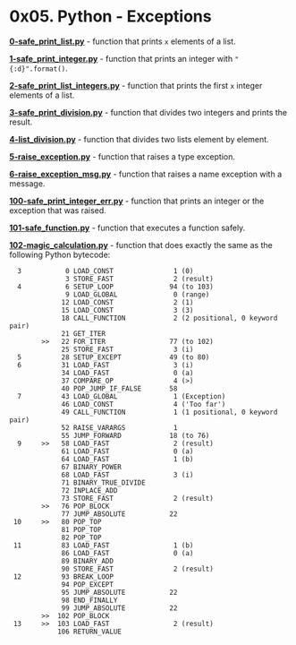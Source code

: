 # 0x05. Python - Exceptions

**[0-safe_print_list.py](0-safe_print_list.py)** - function that prints `x` elements of a list.

**[1-safe_print_integer.py](1-safe_print_integer.py)** - function that prints an integer with `"{:d}".format()`.

**[2-safe_print_list_integers.py](2-safe_print_list_integers.py)** - function that prints the first `x` integer elements of a list.

**[3-safe_print_division.py](3-safe_print_division.py)** - function that divides two integers and prints the result.

**[4-list_division.py](4-list_division.py)** - function that divides two lists element by element.

**[5-raise_exception.py](5-raise_exception.py)** - function that raises a type exception.

**[6-raise_exception_msg.py](6-raise_exception_msg.py)** - function that raises a name exception with a message.

**[100-safe_print_integer_err.py](100-safe_print_integer_err.py)** - function that prints an integer or the exception that was raised.

**[101-safe_function.py](101-safe_function.py)** - function that executes a function safely.

**[102-magic_calculation.py](102-magic_calculation.py)** - function that does exactly the same as the following Python bytecode:
```
  3           0 LOAD_CONST               1 (0)
              3 STORE_FAST               2 (result)
  4           6 SETUP_LOOP              94 (to 103)
              9 LOAD_GLOBAL              0 (range)
             12 LOAD_CONST               2 (1)
             15 LOAD_CONST               3 (3)
             18 CALL_FUNCTION            2 (2 positional, 0 keyword pair)
             21 GET_ITER
        >>   22 FOR_ITER                77 (to 102)
             25 STORE_FAST               3 (i)
  5          28 SETUP_EXCEPT            49 (to 80)
  6          31 LOAD_FAST                3 (i)
             34 LOAD_FAST                0 (a)
             37 COMPARE_OP               4 (>)
             40 POP_JUMP_IF_FALSE       58
  7          43 LOAD_GLOBAL              1 (Exception)
             46 LOAD_CONST               4 ('Too far')
             49 CALL_FUNCTION            1 (1 positional, 0 keyword pair)
             52 RAISE_VARARGS            1
             55 JUMP_FORWARD            18 (to 76)
  9     >>   58 LOAD_FAST                2 (result)
             61 LOAD_FAST                0 (a)
             64 LOAD_FAST                1 (b)
             67 BINARY_POWER
             68 LOAD_FAST                3 (i)
             71 BINARY_TRUE_DIVIDE
             72 INPLACE_ADD
             73 STORE_FAST               2 (result)
        >>   76 POP_BLOCK
             77 JUMP_ABSOLUTE           22
 10     >>   80 POP_TOP
             81 POP_TOP
             82 POP_TOP
 11          83 LOAD_FAST                1 (b)
             86 LOAD_FAST                0 (a)
             89 BINARY_ADD
             90 STORE_FAST               2 (result)
 12          93 BREAK_LOOP
             94 POP_EXCEPT
             95 JUMP_ABSOLUTE           22
             98 END_FINALLY
             99 JUMP_ABSOLUTE           22
        >>  102 POP_BLOCK
 13     >>  103 LOAD_FAST                2 (result)
            106 RETURN_VALUE
```
